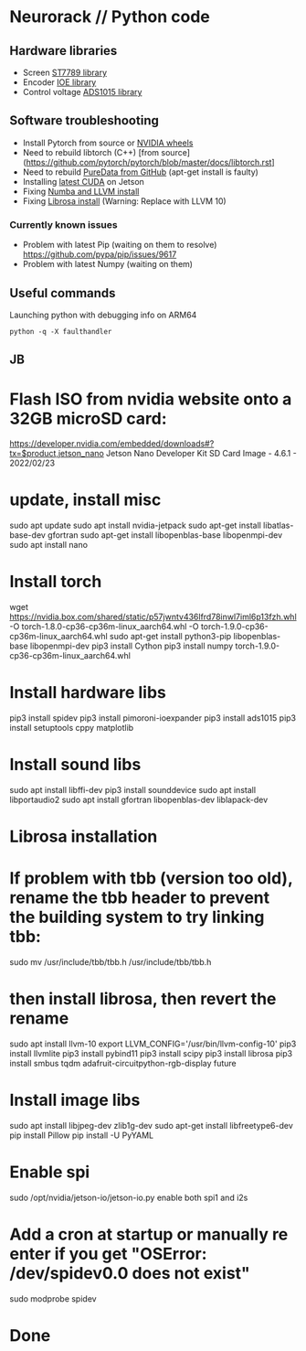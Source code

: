 # Neurorack // Python code

## Hardware libraries

* Screen [ST7789 library](https://github.com/pimoroni/st7789-python)
* Encoder [IOE library](https://github.com/pimoroni/ioe-python)
* Control voltage [ADS1015 library](https://github.com/pimoroni/ads1015-python)


## Software troubleshooting

* Install Pytorch from source or [NVIDIA wheels](https://forums.developer.nvidia.com/t/pytorch-for-jetson-version-1-8-0-now-available/72048)
* Need to rebuild libtorch (C++) [from source](https://github.com/pytorch/pytorch/blob/master/docs/libtorch.rst]
* Need to rebuild [PureData from GitHub](https://github.com/pure-data/pure-data) (apt-get install is faulty)
* Installing [latest CUDA](https://www.seeedstudio.com/blog/2020/07/29/install-cuda-11-on-jetson-nano-and-xavier-nx/) on Jetson
* Fixing [Numba and LLVM install](https://github.com/jefflgaol/Install-Packages-Jetson-ARM-Family/issues/2)
* Fixing [Librosa install](https://learninone209186366.wordpress.com/2019/07/24/how-to-install-the-librosa-library-in-jetson-nano-or-aarch64-module/) (Warning: Replace with LLVM 10)

### Currently known issues

- Problem with latest Pip (waiting on them to resolve)
https://github.com/pypa/pip/issues/9617
- Problem with latest Numpy (waiting on them)

## Useful commands

Launching python with debugging info on ARM64
```shell
python -q -X faulthandler
```




## JB

# Flash ISO from nvidia website onto a 32GB microSD card:
https://developer.nvidia.com/embedded/downloads#?tx=$product,jetson_nano
Jetson Nano Developer Kit SD Card Image - 4.6.1 - 2022/02/23

# update, install misc
sudo apt update
sudo apt install nvidia-jetpack
sudo apt-get install libatlas-base-dev gfortran
sudo apt-get install libopenblas-base libopenmpi-dev 
sudo apt install nano

# Install torch
wget https://nvidia.box.com/shared/static/p57jwntv436lfrd78inwl7iml6p13fzh.whl -O torch-1.8.0-cp36-cp36m-linux_aarch64.whl -O torch-1.9.0-cp36-cp36m-linux_aarch64.whl
sudo apt-get install python3-pip libopenblas-base libopenmpi-dev 
pip3 install Cython
pip3 install numpy torch-1.9.0-cp36-cp36m-linux_aarch64.whl

# Install hardware libs
pip3 install spidev
pip3 install pimoroni-ioexpander
pip3 install ads1015
pip3 install setuptools cppy matplotlib

# Install sound libs
sudo apt install libffi-dev
pip3 install sounddevice
sudo apt install libportaudio2
sudo apt install gfortran libopenblas-dev liblapack-dev

# Librosa installation
# If problem with tbb (version too old), rename the tbb header to prevent the building system to try linking tbb:
sudo mv /usr/include/tbb/tbb.h /usr/include/tbb/tbb.h

# then install librosa, then revert the rename
sudo apt install llvm-10
export LLVM_CONFIG='/usr/bin/llvm-config-10'
pip3 install llvmlite
pip3 install pybind11
pip3 install scipy
pip3 install librosa
pip3 install smbus tqdm adafruit-circuitpython-rgb-display future

# Install image libs
sudo apt install libjpeg-dev zlib1g-dev
sudo apt-get install libfreetype6-dev
pip install Pillow
pip install -U PyYAML

# Enable spi
sudo /opt/nvidia/jetson-io/jetson-io.py
enable both spi1 and i2s

# Add a cron at startup or manually re enter if you get "OSError: /dev/spidev0.0 does not exist"
sudo modprobe spidev

# Done

